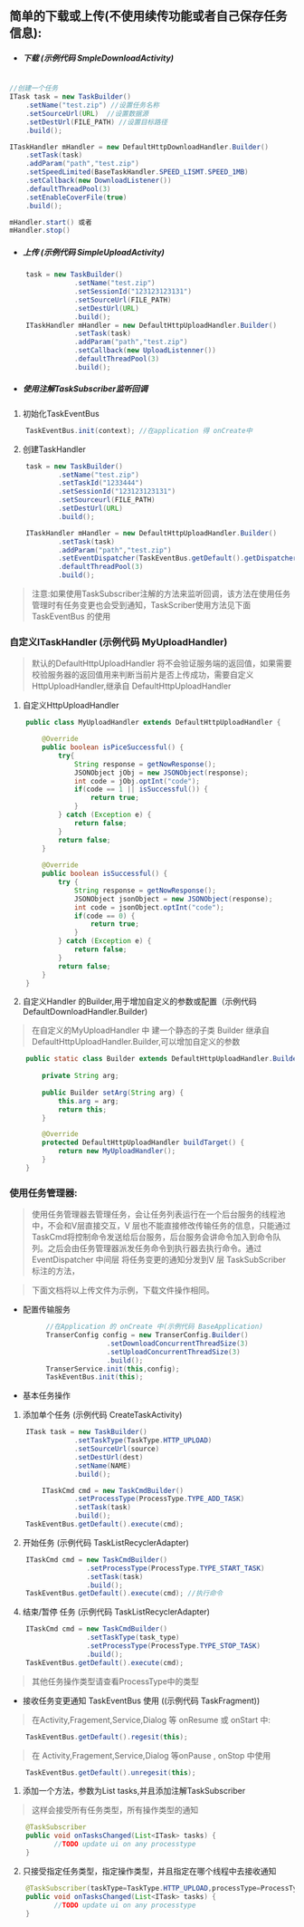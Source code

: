 ## 简单的下载或上传(不使用续传功能或者自己保存任务信息):

- ##### 下载 (示例代码 SmpleDownloadActivity)

````java

//创建一个任务
ITask task = new TaskBuilder()
    .setName("test.zip") //设置任务名称
    .setSourceUrl(URL)  //设置数据源
    .setDestUrl(FILE_PATH) //设置目标路径
    .build();

ITaskHandler mHandler = new DefaultHttpDownloadHandler.Builder()
    .setTask(task)
    .addParam("path","test.zip")
    .setSpeedLimited(BaseTaskHandler.SPEED_LISMT.SPEED_1MB)
    .setCallback(new DownloadListener())
    .defaultThreadPool(3)
    .setEnableCoverFile(true)
    .build();

mHandler.start() 或者
mHandler.stop()
````

- ##### 上传 (示例代码 SimpleUploadActivity)

````java
	task = new TaskBuilder()
	            .setName("test.zip")
	            .setSessionId("123123123131")
	            .setSourceUrl(FILE_PATH)
	            .setDestUrl(URL)
	            .build();
	ITaskHandler mHandler = new DefaultHttpUploadHandler.Builder()
	            .setTask(task)
	            .addParam("path","test.zip")
	            .setCallback(new UploadListenner())
	            .defaultThreadPool(3)
	            .build();
````


- ##### 使用注解TaskSubscriber监听回调

1. 初始化TaskEventBus

````java
    TaskEventBus.init(context); //在application 得 onCreate中
````

2. 创建TaskHandler

````java
    task = new TaskBuilder()
            .setName("test.zip")
            .setTaskId("1233444")
            .setSessionId("123123123131")
            .setSourceurl(FILE_PATH)
            .setDestUrl(URL)
            .build();

    ITaskHandler mHandler = new DefaultHttpUploadHandler.Builder()
            .setTask(task)
            .addParam("path","test.zip")
            .setEventDispatcher(TaskEventBus.getDefault().getDispatcher())
            .defaultThreadPool(3)
            .build();
````
> 注意:如果使用TaskSubscriber注解的方法来监听回调，该方法在使用任务管理时有任务变更也会受到通知，TaskScriber使用方法见下面 TaskEventBus 的使用


### 自定义ITaskHandler (示例代码 MyUploadHandler)

> 默认的DefaultHttpUploadHandler 将不会验证服务端的返回值，如果需要校验服务器的返回值用来判断当前片是否上传成功，需要自定义HttpUploadHandler,继承自 DefaultHttpUploadHandler

1. 自定义HttpUploadHandler

````java
    public class MyUploadHandler extends DefaultHttpUploadHandler {

		@Override
		public boolean isPiceSuccessful() {
		    try{
		        String response = getNowResponse();
		        JSONObject jObj = new JSONObject(response);
		        int code = jObj.optInt("code");
		        if(code == 1 || isSuccessful()) {
		            return true;
		        }
		    } catch (Exception e) {
		        return false;
		    }
		    return false;
		}
		
		@Override
		public boolean isSuccessful() {
		    try {
		        String response = getNowResponse();
		        JSONObject jsonObject = new JSONObject(response);
		        int code = jsonObject.optInt("code");
		        if(code == 0) {
		            return true;
		        }
		    } catch (Exception e) {
		        return false;
		    }
		    return false;
		}
    }
````


2. 自定义Handler 的Builder,用于增加自定义的参数或配置（示例代码 DefaultDownloadHandler.Builder)

> 在自定义的MyUploadHandler 中 建一个静态的子类 Builder 继承自 DefaultHttpUploadHandler.Builder,可以增加自定义的参数

````java
	public static class Builder extends DefaultHttpUploadHandler.Builder {
		
		private String arg;
    
    	public Builder setArg(String arg) {
        	this.arg = arg;
        	return this;
    	}

    	@Override
    	protected DefaultHttpUploadHandler buildTarget() {
       		return new MyUploadHandler();
    	}
	}
````

### 使用任务管理器:

> 使用任务管理器去管理任务，会让任务列表运行在一个后台服务的线程池中，不会和V层直接交互，V 层也不能直接修改传输任务的信息，只能通过TaskCmd将控制命令发送给后台服务，后台服务会讲命令加入到命令队列。之后会由任务管理器派发任务命令到执行器去执行命令。通过EventDispatcher 中间层 将任务变更的通知分发到V 层 TaskSubScriber 标注的方法，

>下面文档将以上传文件为示例，下载文件操作相同。

-  配置传输服务

````java
         //在Application 的 onCreate 中(示例代码 BaseApplication)
		 TranserConfig config = new TranserConfig.Builder()
		                .setDownloadConcurrentThreadSize(3)
		                .setUploadConcurrentThreadSize(3)
		                .build();
		 TranserService.init(this,config);
		 TaskEventBus.init(this);
````

- 基本任务操作

1. 添加单个任务 (示例代码 CreateTaskActivity)

````java
	ITask task = new TaskBuilder()
                .setTaskType(TaskType.HTTP_UPLOAD)  
                .setSourceUrl(source)   
                .setDestUrl(dest)   
                .setName(NAME)           
                .build();

        ITaskCmd cmd = new TaskCmdBuilder()
                .setProcessType(ProcessType.TYPE_ADD_TASK)
                .setTask(task)
                .build();
	TaskEventBus.getDefault().execute(cmd); 
````

2. 开始任务 (示例代码 TaskListRecyclerAdapter)

````java
	ITaskCmd cmd = new TaskCmdBuilder()
	               .setProcessType(ProcessType.TYPE_START_TASK) 
	               .setTask(task) 
	               .build();
	TaskEventBus.getDefault().execute(cmd); //执行命令
````


4. 结束/暂停 任务 (示例代码 TaskListRecyclerAdapter)

````java
	ITaskCmd cmd = new TaskCmdBuilder()
	               .setTaskType(task_type) 
	               .setProcessType(ProcessType.TYPE_STOP_TASK)
	               .build();
	TaskEventBus.getDefault().execute(cmd);
````
> 其他任务操作类型请查看ProcessType中的类型

- 接收任务变更通知 TaskEventBus 使用 ((示例代码 TaskFragment))

> 在Activity,Fragement,Service,Dialog 等 onResume 或 onStart 中:

````java
	TaskEventBus.getDefault().regesit(this);
````

> 在 Activity,Fragement,Service,Dialog 等onPause , onStop 中使用 

````java
	TaskEventBus.getDefault().unregesit(this);
````

1. 添加一个方法，参数为List<ITask> tasks,并且添加注解TaskSubscriber

> 这样会接受所有任务类型，所有操作类型的通知

````java
	@TaskSubscriber
	public void onTasksChanged(List<ITask> tasks) {
	       //TODO update ui on any processtype
	}
````

2. 只接受指定任务类型，指定操作类型，并且指定在哪个线程中去接收通知
	
````java
	@TaskSubscriber(taskType=TaskType.HTTP_UPLOAD,processType=ProcessType.ADD_TASK,threadMode=ThreadMode.MODE_MAIN)
	public void onTasksChanged(List<ITask> tasks) {
	       //TODO update ui on any processtype
	}
````
